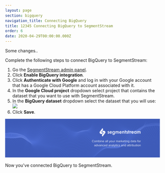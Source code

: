 ```yaml
---
layout: page
section: bigquery
navigation_title: Connecting BigQuery
title: 12345 Connecting BigQuery to SegmentStream
order: 6
date: 2020-04-29T00:00:00.000Z
---
```

<!---
In this article we explain how to connect Google BigQuery inside the admin panel
-->

Some changes..

Complete the following steps to connect BigQuery to SegmentStream:

1. Go the [SegmentStream admin panel](https://admin.segmentstream.com/).
2. Click **Enable BigQuery integration**.
3. Click **Authenticate with Google** and log in with your Google account that has a Google Cloud Platform account associated with it.
4. In the **Google Cloud project** dropdown select project that contains the dataset that you want to use with SegmentStream.
5. In the **BigQuery dataset** dropdown select the dataset that you will use: ![](/img/bigquery_connect.1.png)
6. Click **Save**.



![](/media/ln_22x.png "image")

Now you've connected BigQuery to SegmentStream.